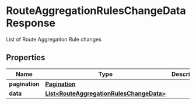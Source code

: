

# RouteAggregationRulesChangeDataResponse

List of Route Aggregation Rule changes

## Properties

| Name | Type | Description | Notes |
|------------ | ------------- | ------------- | -------------|
|**pagination** | [**Pagination**](Pagination.md) |  |  [optional] |
|**data** | [**List&lt;RouteAggregationRulesChangeData&gt;**](RouteAggregationRulesChangeData.md) |  |  [optional] |



